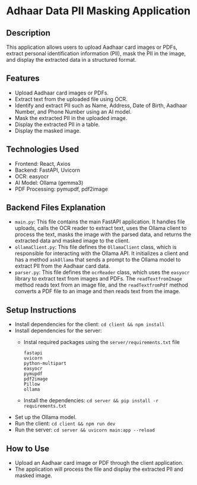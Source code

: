 # Adhaar Data PII Masking Application

## Description

This application allows users to upload Aadhaar card images or PDFs, extract personal identification information (PII), mask the PII in the image, and display the extracted data in a structured format.

## Features

*   Upload Aadhaar card images or PDFs.
*   Extract text from the uploaded file using OCR.
*   Identify and extract PII such as Name, Address, Date of Birth, Aadhaar Number, and Phone Number using an AI model.
*   Mask the extracted PII in the uploaded image.
*   Display the extracted PII in a table.
*   Display the masked image.

## Technologies Used

*   Frontend: React, Axios
*   Backend: FastAPI, Uvicorn
*   OCR: easyocr
*   AI Model: Ollama (gemma3)
*   PDF Processing: pymupdf, pdf2image

## Backend Files Explanation

*   `main.py`: This file contains the main FastAPI application. It handles file uploads, calls the OCR reader to extract text, uses the Ollama client to process the text, masks the image with the parsed data, and returns the extracted data and masked image to the client.
*   `ollamaClient.py`: This file defines the `OllamaClient` class, which is responsible for interacting with the Ollama API. It initializes a client and has a method `askOllama` that sends a prompt to the Ollama model to extract PII from the Aadhaar card data.
*   `parser.py`: This file defines the `ocrReader` class, which uses the `easyocr` library to extract text from images and PDFs. The `readTextfromImage` method reads text from an image file, and the `readTextfromPdf` method converts a PDF file to an image and then reads text from the image.

## Setup Instructions

*   Install dependencies for the client: `cd client && npm install`
*   Install dependencies for the server:
    *   Instal required packages using the `server/requirements.txt` file

        ```
        fastapi
        uvicorn
        python-multipart
        easyocr
        pymupdf
        pdf2image
        Pillow
        ollama
        ```
    *   Install the dependencies: `cd server && pip install -r requirements.txt`
*   Set up the Ollama model.
*   Run the client: `cd client && npm run dev`
*   Run the server: `cd server && uvicorn main:app --reload`

## How to Use

*   Upload an Aadhaar card image or PDF through the client application.
*   The application will process the file and display the extracted PII and masked image.
